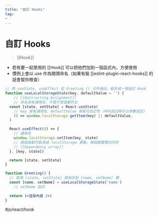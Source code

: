 ```yaml
---
title: "自訂 Hooks"
tag: 
- 
---
```

# 自訂 Hooks
>[[Hook]]

- 若有要一起使用的 [[Hook]] 可以把他們加到一個函式內，方便使用
- 慣例上會以 use 作為開頭命名（如果有裝 [[eslint-plugin-react-hooks]] 的話會幫你檢查）

```jsx
// 將 useState, useEffect 從 Greeting () 元件抽出，組合成一個自訂 Hook
function useLocalStorageState(key, defaultValue = '') {
	// [[Destructing Assignment]]
	// 命名保有通用性，不管什麼值都符合
  const [state, setState] = React.useState(
    // key 保有通用性，defaultValue 保有可自訂性（呼叫函式時可以參數設定）
    () => window.localStorage.getItem(key) || defaultValue,
  )

  React.useEffect(() => {
    // 通用性
    window.localStorage.setItem(key, state)
    // 兩個值都可能透過 localStorage 更動，兩個都要雙向同步
    // [[Dependency array]]
  }, [key, state])

  return [state, setState]
}

function Greeting() {
  // 取得 [state, setState] 將他存到 [name, setName] 裡
  const [name, setName] = useLocalStorageState('name')
	// setName 函式
	
  return (<渲染內容 />)
}
```

#js/react/hook

